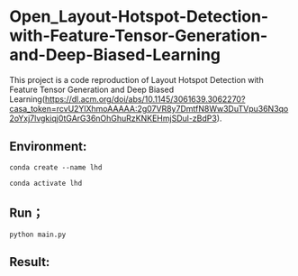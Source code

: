 # Open_Layout-Hotspot-Detection-with-Feature-Tensor-Generation-and-Deep-Biased-Learning

This project is a code reproduction of Layout Hotspot Detection with Feature Tensor Generation and Deep Biased Learning(https://dl.acm.org/doi/abs/10.1145/3061639.3062270?casa_token=rcvU2YlXhmoAAAAA:2g07VR8y7DmtfN8Ww3DuTVpu36N3qo2oYxj7lvgkiqj0tGArG36nOhGhuRzKNKEHmjSDul-zBdP3).

## Environment:

`conda create --name lhd`

`conda activate lhd`

## Run；

`python main.py`

## Result:

